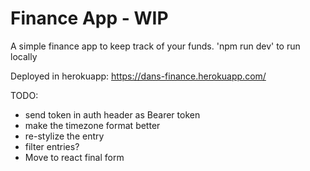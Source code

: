 # Finance App - WIP

A simple finance app to keep track of your funds.
'npm run dev' to run locally

Deployed in herokuapp: https://dans-finance.herokuapp.com/

TODO:

-   send token in auth header as Bearer token
-   make the timezone format better
-   re-stylize the entry
-   filter entries?
-   Move to react final form
